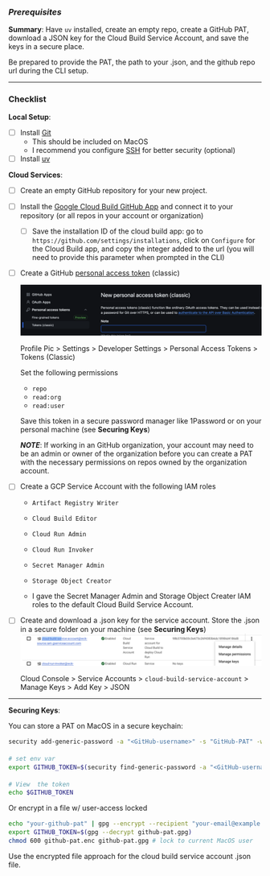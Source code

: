 ### *Prerequisites*

**Summary**: Have `uv` installed, create an empty repo, create a GitHub PAT, download a JSON key for the Cloud Build Service Account, and save the keys in a secure place. 

Be prepared to provide the PAT, the path to your .json, and the github repo url during the CLI setup. 

---

### Checklist 

**Local Setup**:

- [ ] Install [Git](https://www.google.com/search?client=firefox-b-1-d&q=git+install)
    - This should be included on MacOS
    - I recommend you configure [SSH](https://docs.github.com/en/authentication/connecting-to-github-with-ssh) for better security (optional)
- [ ] Install [uv](https://docs.astral.sh/uv/getting-started/installation/)

**Cloud Services**: 

- [ ] Create an empty GitHub repository for your new project.

- [ ] Install the [Google Cloud Build GitHub App](https://github.com/marketplace/google-cloud-build) and connect it to your repository (or all repos in your account or organization)   

    - [ ]  Save the installation ID of the cloud build app: go to `https://github.com/settings/installations`, click on `Configure` for the Cloud Build app, and copy the integer added to the url  (you will need to provide this parameter when prompted in the CLI)

- [ ] Create a GitHub [personal access token](https://docs.github.com/en/authentication/keeping-your-account-and-data-secure/managing-your-personal-access-tokens) (classic)    

    ![alt text](static/assets/image.png)

    Profile Pic > Settings > Developer Settings > Personal Access Tokens > Tokens (Classic)

    Set the following permissions 
    * `repo`
    * `read:org`
    * `read:user`

    Save this token in a secure password manager like 1Password or on your personal machine (see **Securing Keys**)
   
    ***NOTE***: If working in an GitHub organization, your account may need to be an admin or owner of the organization before you can create a PAT with the necessary permissions on repos owned by the organization account.

- [ ] Create a GCP Service Account with the following IAM roles
    * `Artifact Registry Writer` 
    * `Cloud Build Editor` 
    * `Cloud Run Admin` 
    * `Cloud Run Invoker` 
    * `Secret Manager Admin` 
    * `Storage Object Creator` 

    * I gave the Secret Manager Admin and Storage Object Creater IAM roles to the default Cloud Build Service Account.

- [ ] Create and download a .json key for the service account. Store the .json in a secure folder on your machine (see **Securing Keys**)
 ![alt text](static/assets/image-1.png)

    Cloud Console > Service Accounts > `cloud-build-service-account` > Manage 
    Keys > Add Key > JSON

--- 

**Securing Keys**: 

You can store a PAT on MacOS in a secure keychain: 

```bash
security add-generic-password -a "<GitHub-username>" -s "GitHub-PAT" -w "<your-pat>"

# set env var 
export GITHUB_TOKEN=$(security find-generic-password -a "<GitHub-username>" -s "GitHub-PAT" -w)

# View  the token 
echo $GITHUB_TOKEN
```

Or encrypt in a file w/ user-access locked

```bash 
echo "your-github-pat" | gpg --encrypt --recipient "your-email@example.com" -o github-pat.gpg
export GITHUB_TOKEN=$(gpg --decrypt github-pat.gpg) 
chmod 600 github-pat.enc github-pat.gpg # lock to current MacOS user 
```

Use the encrypted file approach for the cloud build service account .json file.